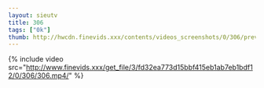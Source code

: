 ```yaml
--- 
layout: sieutv
title: 306
tags: ["0k"]
thumb: http://hwcdn.finevids.xxx/contents/videos_screenshots/0/306/preview.mp4.jpg
---
```

{% include video src="http://www.finevids.xxx/get_file/3/fd32ea773d15bbf415eb1ab7eb1bdf12/0/306/306.mp4/" %} 
